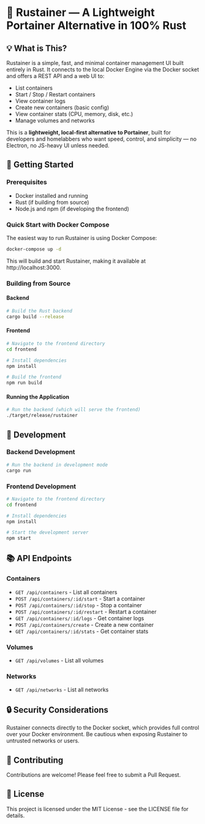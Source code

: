 # 🚢 Rustainer — A Lightweight Portainer Alternative in 100% Rust

## 💡 What is This?
Rustainer is a simple, fast, and minimal container management UI built entirely in Rust. It connects to the local Docker Engine via the Docker socket and offers a REST API and a web UI to:
- List containers
- Start / Stop / Restart containers
- View container logs
- Create new containers (basic config)
- View container stats (CPU, memory, disk, etc.)
- Manage volumes and networks

This is a **lightweight, local-first alternative to Portainer**, built for developers and homelabbers who want speed, control, and simplicity — no Electron, no JS-heavy UI unless needed.

## 🚀 Getting Started

### Prerequisites
- Docker installed and running
- Rust (if building from source)
- Node.js and npm (if developing the frontend)

### Quick Start with Docker Compose
The easiest way to run Rustainer is using Docker Compose:

```bash
docker-compose up -d
```

This will build and start Rustainer, making it available at http://localhost:3000.

### Building from Source

#### Backend
```bash
# Build the Rust backend
cargo build --release
```

#### Frontend
```bash
# Navigate to the frontend directory
cd frontend

# Install dependencies
npm install

# Build the frontend
npm run build
```

#### Running the Application
```bash
# Run the backend (which will serve the frontend)
./target/release/rustainer
```

## 🧰 Development

### Backend Development
```bash
# Run the backend in development mode
cargo run
```

### Frontend Development
```bash
# Navigate to the frontend directory
cd frontend

# Install dependencies
npm install

# Start the development server
npm start
```

## 📚 API Endpoints

### Containers
- `GET /api/containers` - List all containers
- `POST /api/containers/:id/start` - Start a container
- `POST /api/containers/:id/stop` - Stop a container
- `POST /api/containers/:id/restart` - Restart a container
- `GET /api/containers/:id/logs` - Get container logs
- `POST /api/containers/create` - Create a new container
- `GET /api/containers/:id/stats` - Get container stats

### Volumes
- `GET /api/volumes` - List all volumes

### Networks
- `GET /api/networks` - List all networks

## 🔒 Security Considerations
Rustainer connects directly to the Docker socket, which provides full control over your Docker environment. Be cautious when exposing Rustainer to untrusted networks or users.

## 🤝 Contributing
Contributions are welcome! Please feel free to submit a Pull Request.

## 📄 License
This project is licensed under the MIT License - see the LICENSE file for details.
